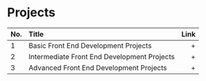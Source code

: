 
# Projects

No. | Title | Link
| ------------- |:-------------| -----:|
1 | Basic Front End Development Projects | +
2 | Intermediate Front End Development Projects | +
3 | Advanced Front End Development Projects | +
